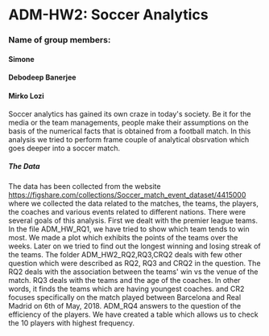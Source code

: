 # ADM-HW2: Soccer Analytics
### Name of group members:
#### Simone
#### Debodeep Banerjee  
#### Mirko Lozi 

Soccer analytics has gained its own craze in today's society. Be it for the media or the team managements, people make their assumptions on the basis of the numerical facts that is obtained from a football match. In this analysis we tried to perform frame couple of analytical obsrvation which goes deeper into a soccer match. 
##### The Data
The data has been collected from the website https://figshare.com/collections/Soccer_match_event_dataset/4415000 where we collected the data related to the matches, the teams, the players, the coaches and various events related to different nations. There were several goals of this analysis. First we dealt with the premier league teams. In the file ADM_HW_RQ1, we have tried to show which team tends to win most. We made a plot which exhibits the points of the teams over the weeks. Later on we tried to find out the longest winning and losing streak of the teams.
The folder ADM_HW2_RQ2,RQ3,CRQ2 deals with few other question which were described as RQ2, RQ3 and CRQ2 in the question. The RQ2 deals with the association between the teams' win vs the venue of the match. RQ3 deals with the teams and the age of the coaches. In other words, it finds the teams which are having youngest coaches. and CR2 focuses specifically on the match played between Barcelona and Real Madrid on 6th of May, 2018.
ADM_RQ4 answers to the question of the efficiency of the players. We have created a table which allows us to check the 10 players with highest frequency.

